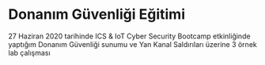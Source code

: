 # Donanım Güvenliği Eğitimi
27 Haziran 2020 tarihinde ICS &amp; IoT Cyber Security Bootcamp etkinliğinde yaptığım Donanım Güvenliği sunumu ve Yan Kanal Saldırıları üzerine 3 örnek lab çalışması
